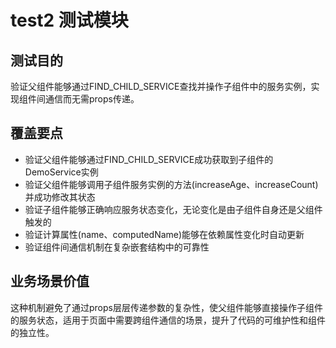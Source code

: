 # test2 测试模块

## 测试目的

验证父组件能够通过FIND_CHILD_SERVICE查找并操作子组件中的服务实例，实现组件间通信而无需props传递。

## 覆盖要点

- 验证父组件能够通过FIND_CHILD_SERVICE成功获取到子组件的DemoService实例
- 验证父组件能够调用子组件服务实例的方法(increaseAge、increaseCount)并成功修改其状态
- 验证子组件能够正确响应服务状态变化，无论变化是由子组件自身还是父组件触发的
- 验证计算属性(name、computedName)能够在依赖属性变化时自动更新
- 验证组件间通信机制在复杂嵌套结构中的可靠性

## 业务场景价值

这种机制避免了通过props层层传递参数的复杂性，使父组件能够直接操作子组件的服务状态，适用于页面中需要跨组件通信的场景，提升了代码的可维护性和组件的独立性。
